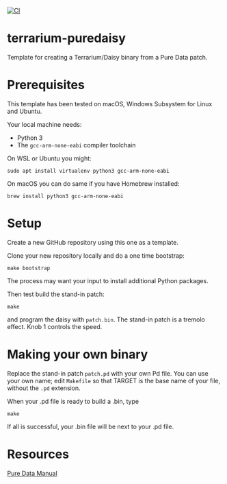 [![CI](https://github.com/rhaleblian/terrarium-puredaisy/actions/workflows/CI.yml/badge.svg)](https://github.com/rhaleblian/terrarium-puredaisy/actions/workflows/CI.yml)

# terrarium-puredaisy

Template for creating a Terrarium/Daisy binary from a Pure Data patch.


# Prerequisites

This template has been tested on macOS, Windows Subsystem for Linux
and Ubuntu.

Your local machine needs:

* Python 3
* The `gcc-arm-none-eabi` compiler toolchain

On WSL or Ubuntu you might:

    sudo apt install virtualenv python3 gcc-arm-none-eabi

On macOS you can do same if you have Homebrew installed:

    brew install python3 gcc-arm-none-eabi


# Setup

Create a new GitHub repository using this one as a template.

Clone your new repository locally and do a one time bootstrap:

    make bootstrap

The process may want your input to install additional Python
packages.

Then test build the stand-in patch:

    make

and program the daisy with `patch.bin`.  The stand-in patch is a
tremolo effect. Knob 1 controls the speed.


# Making your own binary

Replace the stand-in patch `patch.pd` with your own Pd file.
You can use your own name; edit `Makefile` so that TARGET
is the base name of your file, without the `.pd` extension.

When your .pd file is ready to build a .bin, type

    make
    
If all is successful, your .bin file will be next to your .pd file.


# Resources

[Pure Data Manual](http://write.flossmanuals.net/pure-data/introduction2/)


